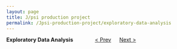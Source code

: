 ```yaml
---
layout: page
title: J/psi production project
permalink: /Jpsi-production-project/exploratory-data-analysis
---
```


**Exploratory Data Analysis** &emsp; &emsp; &emsp; [< Prev](proj-3.markdown) &emsp; [Next >](proj-5.markdown)